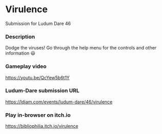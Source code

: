 # Virulence
Submission for Ludum Dare 46

### Description
Dodge the viruses!  Go through the help menu for the controls and other information :smiley:

### Gameplay video
https://youtu.be/QcYew5b6t1Y


### Ludum-Dare submission URL
https://ldjam.com/events/ludum-dare/46/virulence


### Play in-browser on itch.io
https://bibliophilia.itch.io/virulence
